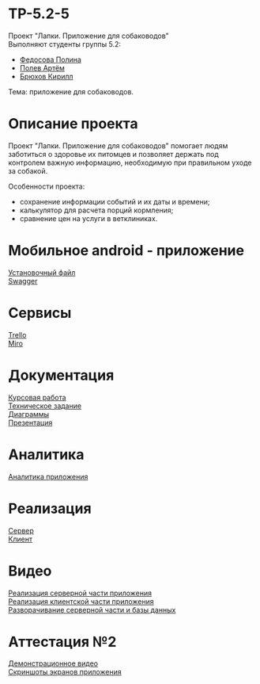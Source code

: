 # TP-5.2-5

Проект "Лапки. Приложение для собаководов"<br />
Выполняют студенты группы 5.2:<br />
* [Федосова Полина](https://github.com/polyafedosova)<br />
* [Полев Артём](https://github.com/GigaIQ)<br />
* [Брюхов Кирилл](https://github.com/Ryneedom)<br />

Тема: приложение для собаководов.<br /> 
# Описание проекта
Проект "Лапки. Приложение для собаководов" помогает людям заботиться о здоровье их питомцев и позволяет держать под контролем важную информацию, необходимую при правильном уходе за собакой.<br /> 

Особенности проекта: <br />
* сохранение информации событий и их даты и времени; <br />
* калькулятор для расчета порций кормления; <br />
* сравнение цен на услуги в ветклиниках. <br />

# Мобильное android - приложение
[Установочный файл](https://github.com/polyafedosova/TP-5.2-5/blob/master/client/app/release/app-release.apk)<br />
[Swagger](http://2.56.242.93:4000/swagger-ui/index.html#)<br />

# Сервисы
[Trello](https://trello.com/b/8XjIT7xl/разработка-приложения-приложение-для-собаководов)<br />
[Miro](https://miro.com/app/board/uXjVPjKh7c8=/?share_link_id=141152174613)<br />

# Документация
[Курсовая работа](https://github.com/polyafedosova/TP-5.2-5/blob/master/Documentation/%D0%9A%D1%83%D1%80%D1%81%D0%BE%D0%B2%D0%B0%D1%8F%20%D1%80%D0%B0%D0%B1%D0%BE%D1%82%D0%B0.pdf)<br />
[Техническое задание](https://github.com/polyafedosova/TP-5.2-5/blob/master/Documentation/%D0%A2%D0%B5%D1%85%D0%BD%D0%B8%D1%87%D0%B5%D1%81%D0%BA%D0%BE%D0%B5%20%D0%B7%D0%B0%D0%B4%D0%B0%D0%BD%D0%B8%D0%B5.pdf)<br />
[Диаграммы](https://github.com/polyafedosova/TP-5.2-5/tree/master/Documentation/Diagrams)<br />
[Презентация](https://github.com/polyafedosova/TP-5.2-5/blob/master/Documentation/%D0%9F%D1%80%D0%B5%D0%B7%D0%B5%D0%BD%D1%82%D0%B0%D1%86%D0%B8%D1%8F.pptx)<br />

# Аналитика
[Аналитика приложения](https://github.com/polyafedosova/TP-5.2-5/blob/master/Documentation/%D0%90%D0%BD%D0%B0%D0%BB%D0%B8%D1%82%D0%B8%D0%BA%D0%B0/%D0%90%D0%BD%D0%B0%D0%BB%D0%B8%D1%82%D0%B8%D0%BA%D0%B0%20%D0%BF%D1%80%D0%B8%D0%BB%D0%BE%D0%B6%D0%B5%D0%BD%D0%B8%D1%8F.pdf)<br />

# Реализация
[Сервер](https://github.com/polyafedosova/TP-5.2-5/tree/master/dog-app/server)<br />
[Клиент](https://github.com/polyafedosova/TP-5.2-5/tree/master/client)<br />

# Видео
[Реализация серверной части приложения](https://youtu.be/vFrDEGRQpBo)<br />
[Реализация клиентской части приложения](https://youtu.be/X2zEGx3l13c)<br />
[Разворачивание серверной части и базы данных](https://youtu.be/qHmUj9RP6dE)<br />

# Аттестация №2
[Демонстрационное видео](https://disk.yandex.ru/i/J9s1b3K_-PB41A)<br />
[Скриншоты экранов приложения](https://github.com/polyafedosova/TP-5.2-5/tree/master/screenshots)<br />

